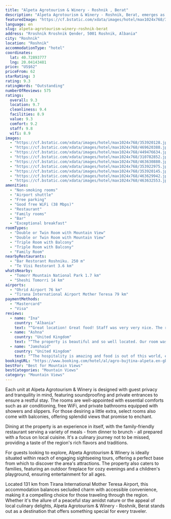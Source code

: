 ```yaml
---
title: "Alpeta Agrotourism & Winery - Roshnik , Berat"
description: "Alpeta Agrotourism & Winery - Roshnik, Berat, emerges as a serene retreat for travelers seeking a blend of comfort and natural beauty in Roshnik."
featuredImage: "https://cf.bstatic.com/xdata/images/hotel/max1024x768/353920128.jpg?k=d59096c5e67194cb00234138e13fc925333bc6dfa5ef6e996319b46fa16e8831&o=&hp=1"
language: en
slug: alpeta-agrotourism-winery-roshnik-berat
address: "Rroshnik Rroshnik Qender, 5001 Roshnik, Albania"
city: "Roshnik"
location: "Roshnik"
accommodationType: "hotel"
coordinates:
  lat: 40.72893777
  lng: 20.04143481
price: "US$62"
priceFrom: 62
starRating: 3
rating: 9.3
ratingWords: "Outstanding"
numberOfReviews: 575
ratings:
  overall: 9.3
  location: 9.7
  cleanliness: 9.4
  facilities: 8.9
  value: 9.3
  comfort: 9.2
  staff: 9.8
  wifi: 8.9
images:
  - "https://cf.bstatic.com/xdata/images/hotel/max1024x768/353920128.jpg?k=d59096c5e67194cb00234138e13fc925333bc6dfa5ef6e996319b46fa16e8831&o=&hp=1"
  - "https://cf.bstatic.com/xdata/images/hotel/max1024x768/469620388.jpg?k=926bbcdf5f76a5c6d6727e67006c6dff946d44046a8ed8ad7236395dc3e171d4&o=&hp=1"
  - "https://cf.bstatic.com/xdata/images/hotel/max1024x768/449476634.jpg?k=cf7751348df0b6628dbc90868d4929c33473967d6057cb878e8af8bcc1b2f325&o=&hp=1"
  - "https://cf.bstatic.com/xdata/images/hotel/max1024x768/310782852.jpg?k=df744fb778c05f50d1bc154057cd16b87247445a5a41b7320fbb59bc380eee2c&o=&hp=1"
  - "https://cf.bstatic.com/xdata/images/hotel/max1024x768/463630880.jpg?k=e2b3b86c10f27a74f1f072d10bdd8172d7c0fe377934327e8695413823735c81&o=&hp=1"
  - "https://cf.bstatic.com/xdata/images/hotel/max1024x768/353922975.jpg?k=bdc63ae592f8fbac13b9349b286cf647a47e88ac99e29d6586d0ccdc44a69058&o=&hp=1"
  - "https://cf.bstatic.com/xdata/images/hotel/max1024x768/353920145.jpg?k=bfa2488ef3c2305ada84cb82c505086a0c9cc35890252c7a867978be19926740&o=&hp=1"
  - "https://cf.bstatic.com/xdata/images/hotel/max1024x768/463629942.jpg?k=0702b2535b4428ef7bf3d37e5020a60acbf481f68403fe583fbfe983c7040ccd&o=&hp=1"
  - "https://cf.bstatic.com/xdata/images/hotel/max1024x768/463632553.jpg?k=68f80e0290c79e839bbad92e946c02f605943f743d5d612b3b5fe85d9ea9c342&o=&hp=1"
amenities:
  - "Non-smoking rooms"
  - "Airport shuttle"
  - "Free parking"
  - "Good free WiFi (38 Mbps)"
  - "Restaurant"
  - "Family rooms"
  - "Bar"
  - "Exceptional breakfast"
roomTypes:
  - "Double or Twin Room with Mountain View"
  - "Double or Twin Room with Mountain View"
  - "Triple Room with Balcony"
  - "Triple Room with Balcony"
  - "Family Room"
nearbyRestaurants:
  - "Bar Restorant Roshniku. 250 m"
  - "Te Visi Restorant 3.6 km"
whatsNearby:
  - "Tomorr Mountain National Park 1.7 km"
  - "Sheshi Tomorri 14 km"
airports:
  - "Ohrid Airport 76 km"
  - "Tirana International Airport Mother Teresa 79 km"
paymentMethods:
  - "Mastercard"
  - "Visa"
reviews:
  - name: "Ina"
    country: "Albania"
    text: "“Great location! Great food! Staff was very very nice. The room was very comfortable and clean. 😊”"
  - name: "Ashna"
    country: "United Kingdom"
    text: "“The property is beautiful and so well located. Our room was facing the mountains and we woke up to the best view. The culinary experience at the winery is a delight, with fresh and delicious food that's a must-try. Ardian's expert guidance...”"
  - name: "Jamshaid"
    country: "United Kingdom"
    text: "“The hospitality is amazing and food is out of this world, everyone greeted us with a big smile and made us feel like home”"
bookingURL: "https://www.booking.com/hotel/al/agro-bujtina-alpeta.en-gb.html?aid=8035640"
bestFor: "Best for Mountain Views"
bestCategories: "Mountain Views"
category: "Mountain Views"
---
```


Each unit at Alpeta Agrotourism & Winery is designed with guest privacy and tranquility in mind, featuring soundproofing and private entrances to ensure a restful stay. The rooms are well-appointed with essential comforts such as air conditioning, free WiFi, and private bathrooms equipped with showers and slippers. For those desiring a little extra, select rooms also come with balconies, offering splendid views that promise to enchant.

Dining at the property is an experience in itself, with the family-friendly restaurant serving a variety of meals - from dinner to brunch - all prepared with a focus on local cuisine. It's a culinary journey not to be missed, providing a taste of the region's rich flavors and traditions.

For guests looking to explore, Alpeta Agrotourism & Winery is ideally situated within reach of engaging sightseeing tours, offering a perfect base from which to discover the area's attractions. The property also caters to families, featuring an outdoor fireplace for cozy evenings and a children's playground, ensuring entertainment for all ages.

Located 131 km from Tirana International Mother Teresa Airport, this accommodation balances secluded charm with accessible convenience, making it a compelling choice for those traveling through the region. Whether it's the allure of a peaceful stay amidst nature or the appeal of local culinary delights, Alpeta Agrotourism & Winery - Roshnik, Berat stands out as a destination that offers something special for every traveler.